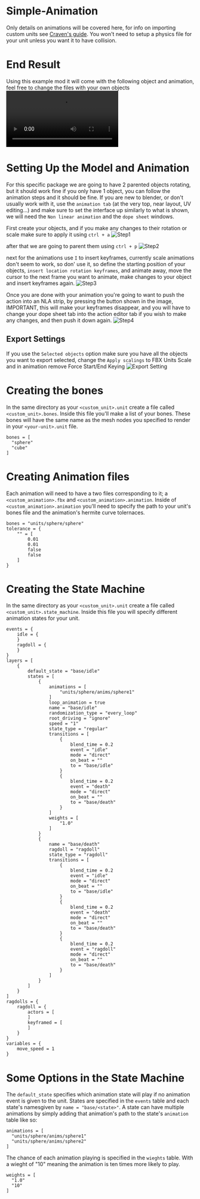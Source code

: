 # Simple-Animation
Only details on animations will be covered here, for info on importing custom units see [Craven's guide](https://github.com/Craven73/Vermintide-Mods/tree/master/ExampleCustomUnit). 
You won't need to setup a physics file for your unit unless you want it to have collision.

# End Result
Using this example mod it will come with the following object and animation, feel free to change the files with your own objects ![video demo](https://i.imgur.com/jKFsXrE.mp4)

# Setting Up the Model and Animation
For this specific package we are going to have 2 parented objects rotating, but it should work fine if you only have 1 object, you can follow the animation steps and it should be fine. If you are new to blender, or don't usually work with it, use the `animation tab` (at the very top, near layout, UV editing...) and make sure to set the interface up similarly to what is shown, we will need the `Non linear animation` and the `dope sheet` windows.

First create your objects, and if you make any changes to their rotation or scale make sure to apply it using `ctrl + a`
![Step1](https://i.imgur.com/eSkLUmg.png)

after that we are going to parent them using `ctrl + p`
![Step2](https://i.imgur.com/7g565kb.png)

next for the animations use `I` to insert keyframes, currently scale animations don't seem to work, so don' use it, so define the starting position of your objects, `insert location rotation keyframes`, and animate away, move the cursor to the next frame you want to animate, make changes to your object and insert keyframes again.
![Step3](https://i.imgur.com/VotdySs.png)

Once you are done with your animation you're going to want to push the action into an NLA strip, by pressing the button shown in the image, IMPORTANT, this will make your keyframes disappear, and you will have to change your dope sheet tab into the action editor tab if you wish to make any changes, and then push it down again.
![Step4](https://i.imgur.com/3bDk2on.png)

## Export Settings
If you use the `Selected objects` option make sure you have all the objects you want to export selected, change the `Apply scalings` to FBX Units Scale and in animation remove Force Start/End Keying
![Export Setting](https://i.imgur.com/EyenTH3.png)

# Creating the bones
In the same directory as your `<custom_unit>.unit` create a file called `<custom_unit>.bones`.
Inside this file you'll make a list of your bones. These bones will have the same name as the mesh nodes you specified to render in your `<your-unit>.unit` file. 
```sjson
bones = [
  "sphere"
  "cube"
]
```
# Creating Animation files
Each animation will need to have a two files corresponding to it; a `<custom_animation>.fbx` and `<custom_animation>.animation`.
Inside of `<custom_animation>.animation` you'll need to specify the path to your unit's bones file and the animation's hermite curve tolernaces.
```sjson
bones = "units/sphere/sphere"
tolerance = {
	"" = [
		0.01
		0.01
		false
		false
	]
}
```

# Creating the State Machine
In the same directory as your `<custom_unit>.unit` create a file called `<custom_unit>.state_machine`.
Inside this file you will specify different animation states for your unit.

```sjson
events = {
	idle = {
	}
	ragdoll = {
	}
}
layers = [
	{
		default_state = "base/idle"
		states = [
			{
				animations = [
					"units/sphere/anims/sphere1"
				]
				loop_animation = true
				name = "base/idle"
				randomization_type = "every_loop"
				root_driving = "ignore"
				speed = "1"
				state_type = "regular"
				transitions = [
					{
						blend_time = 0.2
						event = "idle"
						mode = "direct"
						on_beat = ""
						to = "base/idle"
					}
					{
						blend_time = 0.2
						event = "death"
						mode = "direct"
						on_beat = ""
						to = "base/death"
					}
				]
				weights = [
					"1.0"
				]
			}
			{
				name = "base/death"
				ragdoll = "ragdoll"
				state_type = "ragdoll"
				transitions = [
					{
						blend_time = 0.2
						event = "idle"
						mode = "direct"
						on_beat = ""
						to = "base/idle"
					}
					{
						blend_time = 0.2
						event = "death"
						mode = "direct"
						on_beat = ""
						to = "base/death"
					}
					{
						blend_time = 0.2
						event = "ragdoll"
						mode = "direct"
						on_beat = ""
						to = "base/death"
					}
				]
			}
		]
	}
]
ragdolls = {
	ragdoll = {
		actors = [
		]
		keyframed = [
		]
	}
}
variables = {
	move_speed = 1
}
```
# Some Options in the State Machine
The `default_state` specifies which animation state will play if no animation event is given to the unit. 
States are specified in the `events` table and each state's namesgiven by `name = "base/<state>"`.
A state can have multiple animations by simply adding that animation's path to the state's `animation` table like so:
```sjson
animations = [
  "units/sphere/anims/sphere1"
  "units/sphere/anims/sphere2"
]
```
The chance of each animation playing is specified in the `wieghts` table. With a wieght of "10" meaning the animation is ten times more likely to play.
```sjson
weights = [
  "1.0"
  "10"
]
```

